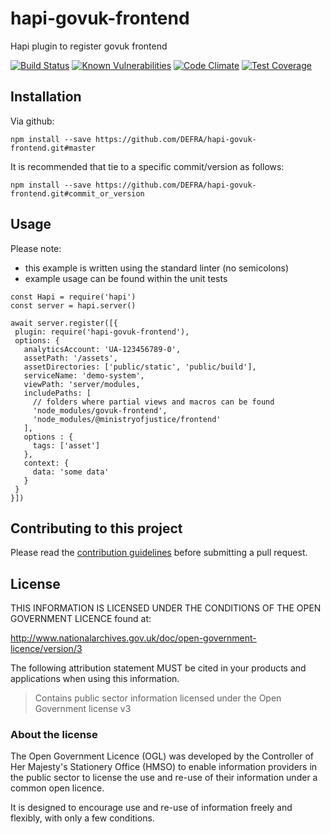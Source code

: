 # hapi-govuk-frontend
Hapi plugin to register govuk frontend

[![Build Status](https://travis-ci.com/DEFRA/hapi-govuk-frontend.svg?branch=master)](https://travis-ci.com/DEFRA/hapi-govuk-frontend)
[![Known Vulnerabilities](https://snyk.io/test/github/defra/hapi-govuk-frontend/badge.svg)](https://snyk.io/test/github/defra/hapi-govuk-frontend)
[![Code Climate](https://codeclimate.com/github/DEFRA/hapi-govuk-frontend/badges/gpa.svg)](https://codeclimate.com/github/DEFRA/hapi-govuk-frontend)
[![Test Coverage](https://codeclimate.com/github/DEFRA/hapi-govuk-frontend/badges/coverage.svg)](https://codeclimate.com/github/DEFRA/hapi-govuk-frontend/coverage)

## Installation

Via github:
```
npm install --save https://github.com/DEFRA/hapi-govuk-frontend.git#master
```

It is recommended that tie to a specific commit/version as follows:
```
npm install --save https://github.com/DEFRA/hapi-govuk-frontend.git#commit_or_version
```
## Usage
Please note:
 - this example is written using the standard linter (no semicolons)
 - example usage can be found within the unit tests 
```
const Hapi = require('hapi')
const server = hapi.server()

await server.register([{
 plugin: require('hapi-govuk-frontend'),
 options: {
   analyticsAccount: 'UA-123456789-0',
   assetPath: '/assets',
   assetDirectories: ['public/static', 'public/build'],
   serviceName: 'demo-system',
   viewPath: 'server/modules,
   includePaths: [
     // folders where partial views and macros can be found 
     'node_modules/govuk-frontend',
     'node_modules/@ministryofjustice/frontend'
   ],
   options : { 
     tags: ['asset']
   },
   context: {
     data: 'some data'
   }
 }
}])
```

## Contributing to this project

Please read the [contribution guidelines](/CONTRIBUTING.md) before submitting a pull request.

## License

THIS INFORMATION IS LICENSED UNDER THE CONDITIONS OF THE OPEN GOVERNMENT LICENCE found at:

<http://www.nationalarchives.gov.uk/doc/open-government-licence/version/3>

The following attribution statement MUST be cited in your products and applications when using this information.

>Contains public sector information licensed under the Open Government license v3

### About the license

The Open Government Licence (OGL) was developed by the Controller of Her Majesty's Stationery Office (HMSO) to enable information providers in the public sector to license the use and re-use of their information under a common open licence.

It is designed to encourage use and re-use of information freely and flexibly, with only a few conditions.

